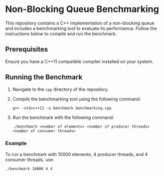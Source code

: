 # Non-Blocking Queue Benchmarking

This repository contains a C++ implementation of a non-blocking queue and includes a benchmarking tool to evaluate its performance. Follow the instructions below to compile and run the benchmark.

## Prerequisites

Ensure you have a C++11 compatible compiler installed on your system.

## Running the Benchmark

1. Navigate to the `cpp` directory of the repository.

2. Compile the benchmarking tool using the following command:
    ```shell
    g++ -std=c++11 -o benchmark benchmarking.cpp
    ```

3. Run the benchmark with the following command:
    ```shell
    ./benchmark <number of elements> <number of producer threads> <number of consumer threads>
    ```

### Example

To run a benchmark with 10000 elements, 4 producer threads, and 4 consumer threads, use:
```shell
./benchmark 10000 4 4